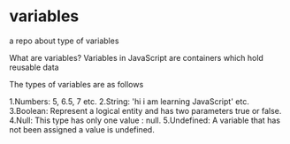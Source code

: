 # variables

a repo about type of variables 

What are variables? Variables in JavaScript are containers which hold reusable data

The types of variables are as follows

1.Numbers: 5, 6.5, 7 etc.
2.String: 'hi i am learning JavaScript' etc.
3.Boolean: Represent a logical entity and has two parameters true or false.
4.Null: This type has only one value : null.
5.Undefined: A variable that has not been assigned a value is undefined.
